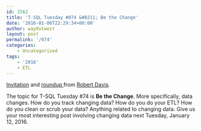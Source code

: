 ```yaml
---
id: 1562
title: 'T-SQL Tuesday #074 &#8211; Be the Change'
date: '2016-01-06T22:29:34+00:00'
author: way0utwest
layout: post
permalink: '/074'
categories:
    - Uncategorized
tags:
    - '2016'
    - ETL
---
```


[Invitation](http://www.sqlsoldier.com/wp/sqlserver/tsqltuesday74invitationbethechange) and [roundup ](http://www.sqlsoldier.com/wp/sqlserver/tsqltuesday74bethechangeroundup)from [Robert Davis](http://www.sqlsoldier.com/wp/).

The topic for T-SQL Tuesday #74 is **Be the Change**. More specifically, data changes. How do you track changing data? How do you do your ETL? How do you clean or scrub your data? Anything related to changing data. Give us your most interesting post involving changing data next Tuesday, January 12, 2016.